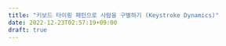 ```yaml
---
title: "키보드 타이핑 패턴으로 사람을 구별하기 (Keystroke Dynamics)"
date: 2022-12-23T02:57:19+09:00
draft: true
---
```


